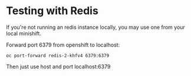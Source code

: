 # Testing with Redis

If you're not running an redis instance locally, you may use one from your local minishift.

Forward port 6379 from openshift to localhost:

    oc port-forward redis-2-khfv4 6379:6379
    
Then just use host and port localhost:6379

